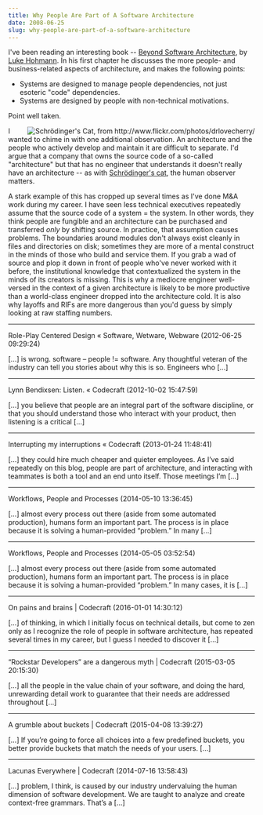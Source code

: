 ```yaml
---
title: Why People Are Part of A Software Architecture
date: 2008-06-25
slug: why-people-are-part-of-a-software-architecture
---
```


I've been reading an interesting book -- <a href="http://books.google.com/books?id=7nF6nuLC7m4C&printsec=frontcover&dq=beyond+software+architecture&ei=0_CQSNHgHqXKjgGPsO31Dg&sig=ACfU3U0yo_wtkIjvxJKzoz6HE8HS3ZtO_Q" target="luke">Beyond Software Architecture</a>, by <a target="luke" href="http://www.lukehohmann.com/">Luke Hohmann</a>. In his first chapter he discusses the more people- and business-related aspects of architecture, and makes the following points:
<ul>
	<li>Systems are designed to manage people dependencies, not just esoteric "code" dependencies.</li>
	<li>Systems are designed by people with non-technical motivations.</li>
</ul>

Point well taken.

<img align="right" src="http://farm7.staticflickr.com/6101/6230395373_1d7576f8ce_d.jpg" alt="Schrödinger's Cat, from http://www.flickr.com/photos/drlovecherry/" />I wanted to chime in with one additional observation. An architecture and the people who actively develop and maintain it are difficult to separate. I'd argue that a company that owns the source code of a so-called "architecture" but that has no engineer that understands it doesn't really have an architecture -- as with <a href="http://en.wikipedia.org/wiki/Schroedinger%27s_cat">Schrödinger's cat</a>, the human observer matters.

A stark example of this has cropped up several times as I've done M&A work during my career. I have seen less technical executives repeatedly assume that the source code of a system = the system. In other words, they think people are fungible and an architecture can be purchased and transferred *only* by shifting source. In practice, that assumption causes problems. The boundaries around modules don't always exist cleanly in files and directories on disk; sometimes they are more of a mental construct in the minds of those who build and service them. If you grab a wad of source and plop it down in front of people who've never worked with it before, the institutional knowledge that contextualized the system in the minds of its creators is missing. This is why a mediocre engineer well-versed in the context of a given architecture is likely to be more productive than a world-class engineer dropped into the architecture cold. It is also why layoffs and RIFs are more dangerous than you'd guess by simply looking at raw staffing numbers.

---

Role-Play Centered Design &laquo; Software, Wetware, Webware (2012-06-25 09:29:24)

[...] is wrong. software – people != software. Any thoughtful veteran of the industry can tell you stories about why this is so. Engineers who [...]

---

Lynn Bendixsen: Listen. &laquo; Codecraft (2012-10-02 15:47:59)

[...] you believe that people are an integral part of the software discipline, or that you should understand those who interact with your product, then listening is a critical [...]

---

Interrupting my interruptions &laquo; Codecraft (2013-01-24 11:48:41)

[...] they could hire much cheaper and quieter employees. As I’ve said repeatedly on this blog, people are part of architecture, and interacting with teammates is both a tool and an end unto itself. Those meetings I’m [...]

---

Workflows, People and Processes (2014-05-10 13:36:45)

[…] almost every process out there (aside from some automated production), humans form an important part. The process is in place because it is solving a human-provided “problem.” In many […]

---

Workflows, People and Processes (2014-05-05 03:52:54)

[…] almost every process out there (aside from some automated production), humans form an important part. The process is in place because it is solving a human-provided “problem.” In many cases, it is […]

---

On pains and brains | Codecraft (2016-01-01 14:30:12)

[…] of thinking, in which I initially focus on technical details, but come to zen only as I recognize the role of people in software architecture, has repeated several times in my career, but I guess I needed to discover it […]

---

&#8220;Rockstar Developers&#8221; are a dangerous myth | Codecraft (2015-03-05 20:15:30)

[…] all the people in the value chain of your software, and doing the hard, unrewarding detail work to guarantee that their needs are addressed throughout […]

---

A grumble about buckets | Codecraft (2015-04-08 13:39:27)

[…] If you’re going to force all choices into a few predefined buckets, you better provide buckets that match the needs of your users. […]

---

Lacunas Everywhere | Codecraft (2014-07-16 13:58:43)

[…] problem, I think, is caused by our industry undervaluing the human dimension of software development. We are taught to analyze and create context-free grammars. That’s a […]